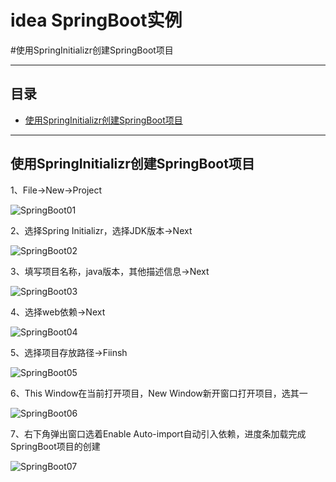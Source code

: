 # idea SpringBoot实例
#使用SpringInitializr创建SpringBoot项目
****
## 目录
* [使用SpringInitializr创建SpringBoot项目](#使用SpringInitializr创建SpringBoot项目) 
****
使用SpringInitializr创建SpringBoot项目
------
1、File→New→Project 

![SpringBoot01](D:\IdeaProjects\springboot\assets\SpringBoot01.png)

2、选择Spring Initializr，选择JDK版本→Next  

![SpringBoot02](D:\IdeaProjects\springboot\assets\SpringBoot02.png)

3、填写项目名称，java版本，其他描述信息→Next     

![SpringBoot03](D:\IdeaProjects\springboot\assets\SpringBoot03.png)

4、选择web依赖→Next   

![SpringBoot04](D:\IdeaProjects\springboot\assets\SpringBoot04.png)

5、选择项目存放路径→Fiinsh

![SpringBoot05](D:\IdeaProjects\springboot\assets\SpringBoot05.png)

6、This Window在当前打开项目，New Window新开窗口打开项目，选其一

![SpringBoot06](D:\IdeaProjects\springboot\assets\SpringBoot06.png)

7、右下角弹出窗口选着Enable Auto-import自动引入依赖，进度条加载完成SpringBoot项目的创建

![SpringBoot07](D:\IdeaProjects\springboot\assets\SpringBoot07.png)
